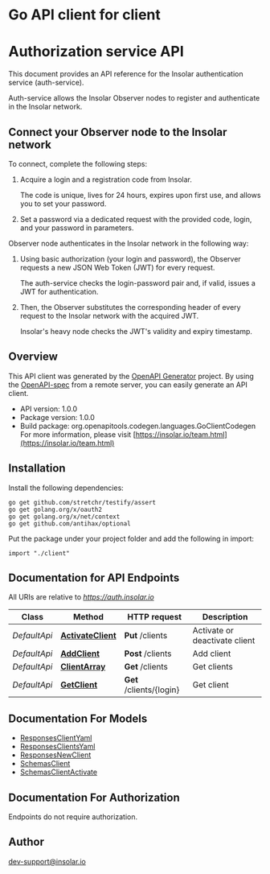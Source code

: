 # Go API client for client

# Authorization service API

This document provides an API reference for the Insolar authentication service (auth-service).

Auth-service allows the Insolar Observer nodes to register and authenticate in the Insolar network.

## Connect your Observer node to the Insolar network

To connect, complete the following steps:

1. Acquire a login and a registration code from Insolar.

   The code is unique, lives for 24 hours, expires upon first use, and allows you to set your password.

2. Set a password via a dedicated request with the provided code, login, and your password in parameters.

Observer node authenticates in the Insolar network in the following way:

1. Using basic authorization (your login and password), the Observer requests a new JSON Web Token (JWT) for every request.

   The auth-service checks the login-password pair and, if valid, issues a JWT for authentication.

2. Then, the Observer substitutes the corresponding header of every request to the Insolar network with the acquired JWT.

   Insolar's heavy node checks the JWT's validity and expiry timestamp.


## Overview
This API client was generated by the [OpenAPI Generator](https://openapi-generator.tech) project.  By using the [OpenAPI-spec](https://www.openapis.org/) from a remote server, you can easily generate an API client.

- API version: 1.0.0
- Package version: 1.0.0
- Build package: org.openapitools.codegen.languages.GoClientCodegen
For more information, please visit [https://insolar.io/team.html](https://insolar.io/team.html)

## Installation

Install the following dependencies:

```shell
go get github.com/stretchr/testify/assert
go get golang.org/x/oauth2
go get golang.org/x/net/context
go get github.com/antihax/optional
```

Put the package under your project folder and add the following in import:

```golang
import "./client"
```

## Documentation for API Endpoints

All URIs are relative to *https://auth.insolar.io*

Class | Method | HTTP request | Description
------------ | ------------- | ------------- | -------------
*DefaultApi* | [**ActivateClient**](docs/DefaultApi.md#activateclient) | **Put** /clients | Activate or deactivate client
*DefaultApi* | [**AddClient**](docs/DefaultApi.md#addclient) | **Post** /clients | Add client
*DefaultApi* | [**ClientArray**](docs/DefaultApi.md#clientarray) | **Get** /clients | Get clients
*DefaultApi* | [**GetClient**](docs/DefaultApi.md#getclient) | **Get** /clients/{login} | Get client


## Documentation For Models

 - [ResponsesClientYaml](docs/ResponsesClientYaml.md)
 - [ResponsesClientsYaml](docs/ResponsesClientsYaml.md)
 - [ResponsesNewClient](docs/ResponsesNewClient.md)
 - [SchemasClient](docs/SchemasClient.md)
 - [SchemasClientActivate](docs/SchemasClientActivate.md)


## Documentation For Authorization

 Endpoints do not require authorization.



## Author

dev-support@insolar.io

